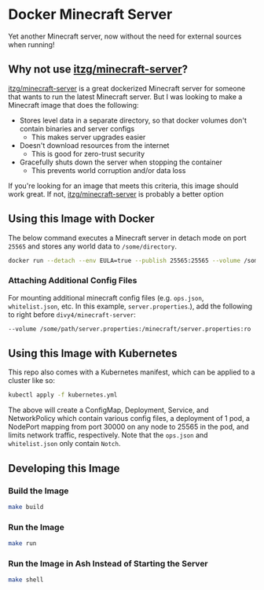# Docker Minecraft Server

Yet another Minecraft server, now without the need for external sources when running!

## Why not use [itzg/minecraft-server](https://github.com/itzg/docker-minecraft-server)?

[itzg/minecraft-server](https://github.com/itzg/docker-minecraft-server) is
a great dockerized Minecraft server for someone that wants to run the latest
Minecraft server. But I was looking to make a Minecraft image that does the
following:

- Stores level data in a separate directory, so that docker volumes don't contain binaries and server configs
  - This makes server upgrades easier
- Doesn't download resources from the internet
  - This is good for zero-trust security
- Gracefully shuts down the server when stopping the container
  - This prevents world corruption and/or data loss

If you're looking for an image that meets this criteria, this image should work
great. If not, [itzg/minecraft-server](https://github.com/itzg/docker-minecraft-server) is probably a better option

## Using this Image with Docker

The below command executes a Minecraft server in detach mode on port `25565`
and stores any world data to `/some/directory`.

```sh
docker run --detach --env EULA=true --publish 25565:25565 --volume /some/directory:/data divy4/minecraft-server
```

### Attaching Additional Config Files

For mounting additional minecraft config files (e.g. `ops.json`,
`whitelist.json`, etc. In this example, `server.properties`.), add the following to right before `divy4/minecraft-server`:

```sh
--volume /some/path/server.properties:/minecraft/server.properties:ro
```

## Using this Image with Kubernetes

This repo also comes with a Kubernetes manifest, which can be applied to a
cluster like so:

```sh
kubectl apply -f kubernetes.yml
```

The above will create a ConfigMap, Deployment, Service, and NetworkPolicy
which contain various config files, a deployment of 1 pod, a NodePort mapping
from port 30000 on any node to 25565 in the pod, and limits network traffic, respectively.
Note that the `ops.json` and `whitelist.json` only contain `Notch`.

## Developing this Image

### Build the Image

```sh
make build
```

### Run the Image

```sh
make run
```

### Run the Image in Ash Instead of Starting the Server

```sh
make shell
```
